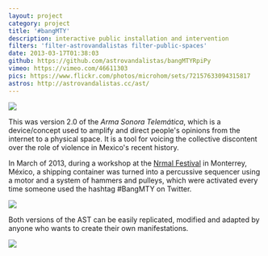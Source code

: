 ```yaml
---
layout: project
category: project
title: '#bangMTY'
description: interactive public installation and intervention
filters: 'filter-astrovandalistas filter-public-spaces'
date: 2013-03-17T01:38:03
github: https://github.com/astrovandalistas/bangMTYRpiPy
vimeo: https://vimeo.com/46611303
pics: https://www.flickr.com/photos/microhom/sets/72157633094315817
astros: http://astrovandalistas.cc/ast/
---
```

![](/images/projects/bangmty/logo700x400.jpg)

This was version 2.0 of the *Arma Sonora Telemática*, which is a device/concept used to amplify and direct people's opinions from the internet to a physical space. It is a tool for voicing the collective discontent over the role of violence in Mexico's recent history.

In March of 2013, during a workshop at the [Nrmal Festival](http://festivalnrmal.net/) in Monterrey, México, a shipping container was turned into a percussive sequencer using a motor and a system of hammers and pulleys, which were activated every time someone used the hashtag #BangMTY on Twitter.

![](/images/projects/bangmty/motor00.jpg)

Both versions of the AST can be easily replicated, modified and adapted by anyone who wants to create their own manifestations.

![](/images/projects/bangmty/AST_relays.jpg)
